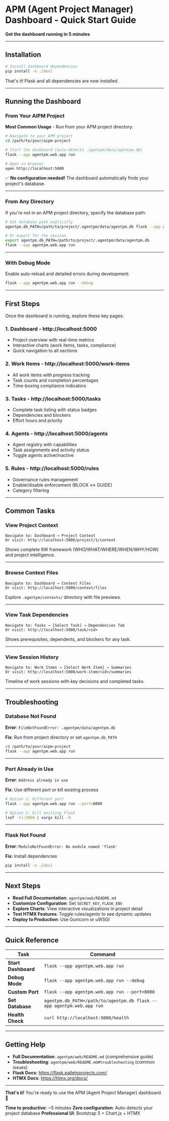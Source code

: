 # APM (Agent Project Manager) Dashboard - Quick Start Guide

**Get the dashboard running in 5 minutes**

---

## Installation

```bash
# Install dashboard dependencies
pip install -e .[dev]
```

That's it! Flask and all dependencies are now installed.

---

## Running the Dashboard

### From Your AIPM Project

**Most Common Usage** - Run from your APM project directory:

```bash
# Navigate to your APM project
cd /path/to/your/aipm-project

# Start the dashboard (auto-detects .agentpm/data/agentpm.db)
flask --app agentpm.web.app run

# Open in browser
open http://localhost:5000
```

✅ **No configuration needed!** The dashboard automatically finds your project's database.

---

### From Any Directory

If you're not in an APM project directory, specify the database path:

```bash
# Set database path explicitly
agentpm.db_PATH=/path/to/project/.agentpm/data/agentpm.db flask --app agentpm.web.app run

# Or export for the session
export agentpm.db_PATH=/path/to/project/.agentpm/data/agentpm.db
flask --app agentpm.web.app run
```

---

### With Debug Mode

Enable auto-reload and detailed errors during development:

```bash
flask --app agentpm.web.app run --debug
```

---

## First Steps

Once the dashboard is running, explore these key pages:

### 1. **Dashboard** - http://localhost:5000
- Project overview with real-time metrics
- Interactive charts (work items, tasks, compliance)
- Quick navigation to all sections

### 2. **Work Items** - http://localhost:5000/work-items
- All work items with progress tracking
- Task counts and completion percentages
- Time-boxing compliance indicators

### 3. **Tasks** - http://localhost:5000/tasks
- Complete task listing with status badges
- Dependencies and blockers
- Effort hours and priority

### 4. **Agents** - http://localhost:5000/agents
- Agent registry with capabilities
- Task assignments and activity status
- Toggle agents active/inactive

### 5. **Rules** - http://localhost:5000/rules
- Governance rules management
- Enable/disable enforcement (BLOCK ↔ GUIDE)
- Category filtering

---

## Common Tasks

### View Project Context
```
Navigate to: Dashboard → Project Context
Or visit: http://localhost:5000/project/1/context
```

Shows complete 6W framework (WHO/WHAT/WHERE/WHEN/WHY/HOW) and project intelligence.

---

### Browse Context Files
```
Navigate to: Dashboard → Context Files
Or visit: http://localhost:5000/context/files
```

Explore `.agentpm/contexts/` directory with file previews.

---

### View Task Dependencies
```
Navigate to: Tasks → [Select Task] → Dependencies Tab
Or visit: http://localhost:5000/task/<id>
```

Shows prerequisites, dependents, and blockers for any task.

---

### View Session History
```
Navigate to: Work Items → [Select Work Item] → Summaries
Or visit: http://localhost:5000/work-item/<id>/summaries
```

Timeline of work sessions with key decisions and completed tasks.

---

## Troubleshooting

### Database Not Found

**Error**: `FileNotFoundError: .agentpm/data/agentpm.db`

**Fix**: Run from project directory or set `agentpm.db_PATH`
```bash
cd /path/to/your/aipm-project
flask --app agentpm.web.app run
```

---

### Port Already in Use

**Error**: `Address already in use`

**Fix**: Use different port or kill existing process
```bash
# Option 1: Different port
flask --app agentpm.web.app run --port=8080

# Option 2: Kill existing Flask
lsof -ti:5000 | xargs kill -9
```

---

### Flask Not Found

**Error**: `ModuleNotFoundError: No module named 'flask'`

**Fix**: Install dependencies
```bash
pip install -e .[dev]
```

---

## Next Steps

- **Read Full Documentation**: `agentpm/web/README.md`
- **Customize Configuration**: Set `SECRET_KEY`, `FLASK_ENV`
- **Explore Charts**: View interactive visualizations in project detail
- **Test HTMX Features**: Toggle rules/agents to see dynamic updates
- **Deploy to Production**: Use Gunicorn or uWSGI

---

## Quick Reference

| Task | Command |
|------|---------|
| **Start Dashboard** | `flask --app agentpm.web.app run` |
| **Debug Mode** | `flask --app agentpm.web.app run --debug` |
| **Custom Port** | `flask --app agentpm.web.app run --port=8080` |
| **Set Database** | `agentpm.db_PATH=/path/to/agentpm.db flask --app agentpm.web.app run` |
| **Health Check** | `curl http://localhost:5000/health` |

---

## Getting Help

- **Full Documentation**: `agentpm/web/README.md` (comprehensive guide)
- **Troubleshooting**: `agentpm/web/README.md#troubleshooting` (common issues)
- **Flask Docs**: https://flask.palletsprojects.com/
- **HTMX Docs**: https://htmx.org/docs/

---

**That's it!** You're ready to use the APM (Agent Project Manager) dashboard. 🚀

**Time to productive**: ~5 minutes
**Zero configuration**: Auto-detects your project database
**Professional UI**: Bootstrap 5 + Chart.js + HTMX
